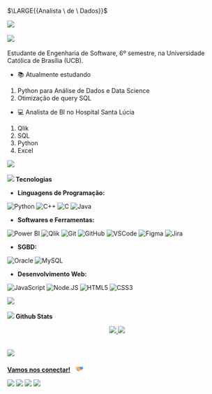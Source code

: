 $\LARGE{\{Analista \ de \ Dados}}$

<img src="https://user-images.githubusercontent.com/73097560/115834477-dbab4500-a447-11eb-908a-139a6edaec5c.gif">

![](https://komarev.com/ghpvc/?username=gustavocsb)

Estudante de Engenharia de Software, 6º semestre, na Universidade Católica de Brasília (UCB).
- 📚 Atualmente estudando
1. Python para Análise de Dados e Data Science
2. Otimização de query SQL

- 💻 Analista de BI no Hospital Santa Lúcia
1. Qlik
2. SQL
3. Python
4. Excel

<img src="https://user-images.githubusercontent.com/73097560/115834477-dbab4500-a447-11eb-908a-139a6edaec5c.gif">

<div style="display: inline_block">

<img src="https://media2.giphy.com/media/QssGEmpkyEOhBCb7e1/giphy.gif?cid=ecf05e47a0n3gi1bfqntqmob8g9aid1oyj2wr3ds3mg700bl&rid=giphy.gif" width ="12"><b> Tecnologias</b>
<br>

  - **Linguagens de Programação:**

  ![Python](https://img.shields.io/badge/Python%20-%2314354C.svg?style=for-the-badge&logo=python&logoColor=white)
  ![C++](https://img.shields.io/badge/C++%20-%2300599C.svg?style=for-the-badge&logo=c%2B%2B&logoColor=white)
  ![C](https://img.shields.io/badge/C%20-%232370ED.svg?style=for-the-badge&logo=c&logoColor=white)
  ![Java](https://img.shields.io/badge/Java-ED8B00?style=for-the-badge&logo=openjdk&logoColor=white)
  <br>
  
  - **Softwares e Ferramentas:**


![Power BI](https://img.shields.io/static/v1?style=for-the-badge&message=Power+BI&color=222222&logo=Power+BI&logoColor=F2C811&label=)
![Qlik](https://img.shields.io/static/v1?style=for-the-badge&message=Qlik&color=009848&logo=Qlik&logoColor=FFFFFF&label=)
![Git](https://img.shields.io/badge/GIT-E44C30?style=for-the-badge&logo=git&logoColor=white)
![GitHub](https://img.shields.io/badge/github-%23121011.svg?style=for-the-badge&logo=github&logoColor=white)
![VSCode](https://img.shields.io/badge/VS%20Code-0078d7.svg?style=for-the-badge&logo=visual-studio-code&logoColor=white)
![Figma](https://img.shields.io/badge/Figma-F24E1E?style=for-the-badge&logo=figma&logoColor=white)
![Jira](https://img.shields.io/badge/Jira-0052CC?style=for-the-badge&logo=Jira&logoColor=white)

- **SGBD:**

![Oracle](https://img.shields.io/badge/Oracle-F80000?style=for-the-badge&logo=oracle&logoColor=black)
![MySQL](https://img.shields.io/badge/MySQL-005C84?style=for-the-badge&logo=mysql&logoColor=white)
  <br>
- **Desenvolvimento Web:**

![JavaScript](https://img.shields.io/badge/JavaScript%20-%23F7DF1E.svg?style=for-the-badge&logo=javascript&logoColor=black)
![Node.JS](https://img.shields.io/badge/Node.js-43853D?style=for-the-badge&logo=node.js&logoColor=white)
![HTML5](https://img.shields.io/badge/HTML5-E34F26?style=for-the-badge&logo=html5&logoColor=white)
![CSS3](https://img.shields.io/badge/CSS3-1572B6?style=for-the-badge&logo=css3&logoColor=white)
  <br>
  

  


  
</div>

<img src="https://user-images.githubusercontent.com/73097560/115834477-dbab4500-a447-11eb-908a-139a6edaec5c.gif">

<img src="https://media.giphy.com/media/iY8CRBdQXODJSCERIr/giphy.gif" width="12"><b> Github Stats </b>
<br>

<div align="center">
  <a href="https://github.com/gustavocsb">
  <img height="140em" src="https://github-readme-stats-gustavocsb.vercel.app/api?username=gustavocsb&show_icons=true&theme=dracula&include_all_commits=true&count_private=true"/>
  <img height="140em" src="https://github-readme-stats-gustavocsb.vercel.app/api/top-langs/?username=gustavocsb&layout=compact&langs_count=8&theme=dracula&exclude_repo=Conscientizacao-Violencia-Idoso"/>
</div>
<br><br>
    
<img src="https://user-images.githubusercontent.com/73097560/115834477-dbab4500-a447-11eb-908a-139a6edaec5c.gif">

    
  <b> Vamos nos conectar!</b><img src="https://github.com/gustavocsb/gustavocsb/blob/main/handshake.gif" width ="40">
  <br>
<div> 
  <a href="https://instagram.com/gnstavo_" target="_blank"><img src="https://img.shields.io/badge/-Instagram-%23E4405F?style=for-the-badge&logo=instagram&logoColor=white" target="_blank"></a>
  <a href="https://www.linkedin.com/in/gcsb/" target="_blank"><img src="https://img.shields.io/badge/-LinkedIn-%230077B5?style=for-the-badge&logo=linkedin&logoColor=white" target="_blank"></a>
 <a href="https://discordapp.com/users/674682783905349642/" target="_blank"><img src="https://img.shields.io/badge/Discord-7289DA?style=for-the-badge&logo=discord&logoColor=white" target="_blank"></a>  
  <a href = "mailto:gcsb03@hotmail.com"><img src="https://img.shields.io/badge/Microsoft_Outlook-0078D4?style=for-the-badge&logo=microsoft-outlook&logoColor=white"
 target="_blank"></a>
  
</div>
